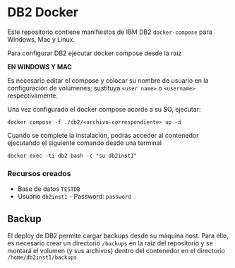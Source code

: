 # DB2 Docker
Este repositorio contiene manifiestos de IBM DB2 `docker-compose` para Windows, Mac y Linux.

Para configurar DB2 ejecutar docker compose desde la raiz

**EN WINDOWS Y MAC**

Es necesario editar el compose y colocar su nombre de usuario en la configuración de volúmenes; sustituya `<user name>` o `<username>` respectivamente.

Una vez configurado el docker compose acorde a su SO, ejecutar:
```
docker compose -f ./db2/<archivo-correspondiente> up -d
```

Cuando se complete la instalación, podrás acceder al contenedor ejecutando el siguiente comando desde una terminal
```
docker exec -ti db2 bash -c "su db2inst1"
```

### Recursos creados
* Base de datos `TESTDB`
* Usuario `db2inst1` - Password: `password`

## Backup
El deploy de DB2 permite cargar backups desde su máquina host. Para ello, es necesario crear un directorio `/backups` en la raiz del repositorio y se montará el volumen (y sus archivos) dentro del contenedor en el directorio `/home/db2inst1/backups`
